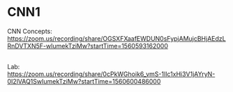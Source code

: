 # CNN1
CNN Concepts: </br>
https://zoom.us/recording/share/OGSXFXaafEWDUN0sFypjAMujcBHjAEdzLRnDVTXN5F-wIumekTziMw?startTime=1560593162000 </br> </br>

Lab: </br>
https://zoom.us/recording/share/0cPkWGhoik6_vmS-1Ilc1xHi3V1jAYryN-0I2lVAQ1SwIumekTziMw?startTime=1560600486000
